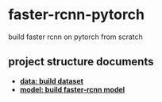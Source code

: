 # faster-rcnn-pytorch
build faster rcnn on pytorch from scratch

## project structure documents
- [__data: build dataset__](https://github.com/rentainhe/faster-rcnn-pytorch/tree/master/data)
- [__model: build faster-rcnn model__](https://github.com/rentainhe/faster-rcnn-pytorch/tree/master/model)
